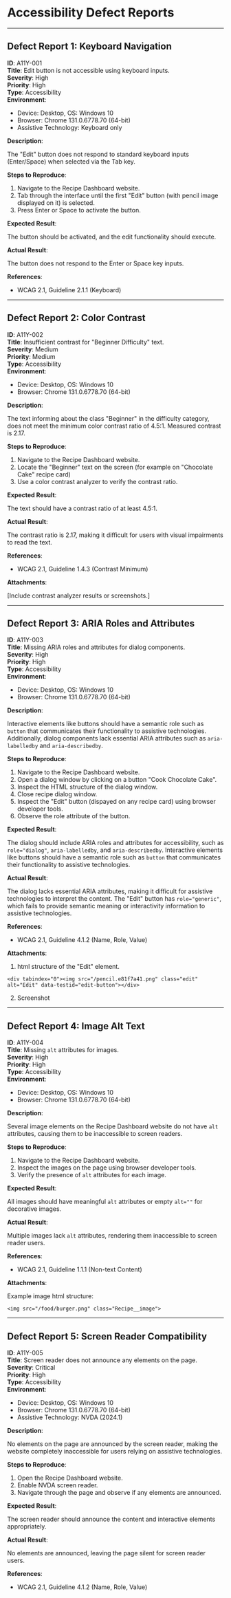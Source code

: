 # Accessibility Defect Reports  

---

## Defect Report 1: Keyboard Navigation  

**ID**: A11Y-001  
**Title**: Edit button is not accessible using keyboard inputs.  
**Severity**: High  
**Priority**: High  
**Type**: Accessibility  
**Environment**:  
- Device: Desktop, OS: Windows 10
- Browser: Chrome 131.0.6778.70 (64-bit) 
- Assistive Technology: Keyboard only  

**Description**:  

The "Edit" button does not respond to standard keyboard inputs (Enter/Space) when selected via the Tab key.  

**Steps to Reproduce**: 

1. Navigate to the Recipe Dashboard website.  
2. Tab through the interface until the first "Edit" button (with pencil image displayed on it) is selected.  
3. Press Enter or Space to activate the button.  

**Expected Result**:  

The button should be activated, and the edit functionality should execute.  

**Actual Result**:  

The button does not respond to the Enter or Space key inputs.  

**References**:  

- WCAG 2.1, Guideline 2.1.1 (Keyboard)  

---

## Defect Report 2: Color Contrast  

**ID**: A11Y-002  
**Title**: Insufficient contrast for "Beginner Difficulty" text.  
**Severity**: Medium  
**Priority**: Medium  
**Type**: Accessibility  
**Environment**:  
- Device: Desktop, OS: Windows 10
- Browser: Chrome 131.0.6778.70 (64-bit) 

**Description**: 

The text informing about the class "Beginner" in the difficulty category, does not meet the minimum color contrast ratio of 4.5:1. Measured contrast is 2.17.  

**Steps to Reproduce**:  

1. Navigate to the Recipe Dashboard website.  
2. Locate the "Beginner" text on the screen (for example on "Chocolate Cake" recipe card) 
3. Use a color contrast analyzer to verify the contrast ratio.  

**Expected Result**:  

The text should have a contrast ratio of at least 4.5:1.  

**Actual Result**:  

The contrast ratio is 2.17, making it difficult for users with visual impairments to read the text.  

**References**:  

- WCAG 2.1, Guideline 1.4.3 (Contrast Minimum)  

**Attachments**:  

[Include contrast analyzer results or screenshots.]  

---

## Defect Report 3: ARIA Roles and Attributes  

**ID**: A11Y-003  
**Title**: Missing ARIA roles and attributes for dialog components.  
**Severity**: High  
**Priority**: High  
**Type**: Accessibility  
**Environment**:  
- Device: Desktop, OS: Windows 10
- Browser: Chrome 131.0.6778.70 (64-bit) 

**Description**:  

Interactive elements like buttons should have a semantic role such as `button` that communicates their functionality to assistive technologies. Additionally, dialog components lack essential ARIA attributes such as `aria-labelledby` and `aria-describedby`.  

**Steps to Reproduce**:  

1. Navigate to the Recipe Dashboard website.  
2. Open a dialog window by clicking on a button "Cook Chocolate Cake".
3. Inspect the HTML structure of the dialog window.  
4. Close recipe dialog window.
5. Inspect the "Edit" button (dispayed on any recipe card) using browser developer tools.
6. Observe the role attribute of the button.  


**Expected Result**:  

The dialog should include ARIA roles and attributes for accessibility, such as `role="dialog"`, `aria-labelledby`, and `aria-describedby`. Interactive elements like buttons should have a semantic role such as `button` that communicates their functionality to assistive technologies.  

**Actual Result**:  

The dialog lacks essential ARIA attributes, making it difficult for assistive technologies to interpret the content. The "Edit" button has `role="generic"`, which fails to provide semantic meaning or interactivity information to assistive technologies.  

**References**:  

- WCAG 2.1, Guideline 4.1.2 (Name, Role, Value)  

**Attachments**:  

1. html structure of the "Edit" element. 

```
<div tabindex="0"><img src="/pencil.e81f7a41.png" class="edit" alt="Edit" data-testid="edit-button"></div>
```

2. Screenshot
---

## Defect Report 4: Image Alt Text  

**ID**: A11Y-004  
**Title**: Missing `alt` attributes for images.  
**Severity**: High  
**Priority**: High  
**Type**: Accessibility  
**Environment**:  
- Device: Desktop, OS: Windows 10
- Browser: Chrome 131.0.6778.70 (64-bit)  

**Description**:  

Several image elements on the Recipe Dashboard website do not have `alt` attributes, causing them to be inaccessible to screen readers.  

**Steps to Reproduce**:  

1. Navigate to the Recipe Dashboard website.  
2. Inspect the images on the page using browser developer tools.  
3. Verify the presence of `alt` attributes for each image.  

**Expected Result**:  

All images should have meaningful `alt` attributes or empty `alt=""` for decorative images.  

**Actual Result**:  

Multiple images lack `alt` attributes, rendering them inaccessible to screen reader users.  

**References**:  

- WCAG 2.1, Guideline 1.1.1 (Non-text Content)  

**Attachments**:  

Example image html structure:

```
<img src="/food/burger.png" class="Recipe__image">
```

---

## Defect Report 5: Screen Reader Compatibility  

**ID**: A11Y-005  
**Title**: Screen reader does not announce any elements on the page.  
**Severity**: Critical  
**Priority**: High  
**Type**: Accessibility  
**Environment**:  
- Device: Desktop, OS: Windows 10
- Browser: Chrome 131.0.6778.70 (64-bit) 
- Assistive Technology: NVDA (2024.1)  

**Description**:  

No elements on the page are announced by the screen reader, making the website completely inaccessible for users relying on assistive technologies.  

**Steps to Reproduce**:  

1. Open the Recipe Dashboard website. 
2. Enable NVDA screen reader.  
3. Navigate through the page and observe if any elements are announced.  

**Expected Result**:  

The screen reader should announce the content and interactive elements appropriately.  

**Actual Result**:  

No elements are announced, leaving the page silent for screen reader users.  

**References**:  

- WCAG 2.1, Guideline 4.1.2 (Name, Role, Value)  